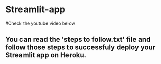 # Streamlit-app
#Check the youtube video below

<h2>You can read the 'steps to follow.txt' file and follow those steps to successfuly deploy your Streamlit app on Heroku. </h2>



